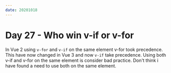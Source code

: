 ```yaml
---
date: 20201018
---
```


# Day 27 - Who win v-if or v-for

In Vue 2 using `v-for` and `v-if` on the same element v-for took precedence. This have now changed in Vue 3 and now `v-if` take precedence. Using both v-if and v-for on the same element is consider bad practice. Don't think i have found a need to use both on the same element.
